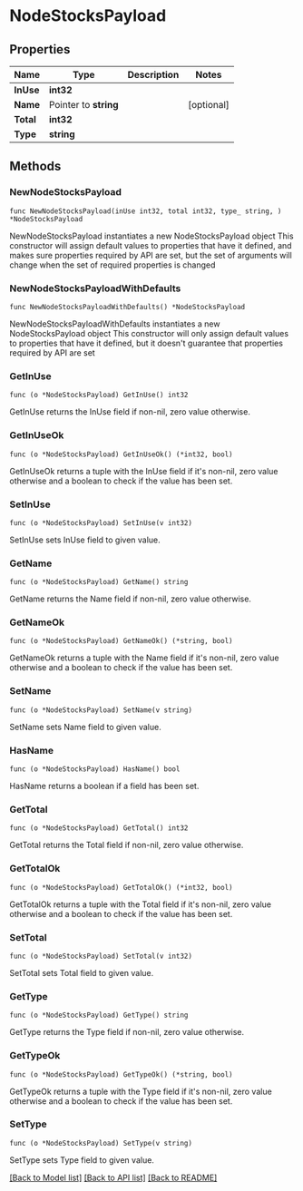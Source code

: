 # NodeStocksPayload

## Properties

Name | Type | Description | Notes
------------ | ------------- | ------------- | -------------
**InUse** | **int32** |  | 
**Name** | Pointer to **string** |  | [optional] 
**Total** | **int32** |  | 
**Type** | **string** |  | 

## Methods

### NewNodeStocksPayload

`func NewNodeStocksPayload(inUse int32, total int32, type_ string, ) *NodeStocksPayload`

NewNodeStocksPayload instantiates a new NodeStocksPayload object
This constructor will assign default values to properties that have it defined,
and makes sure properties required by API are set, but the set of arguments
will change when the set of required properties is changed

### NewNodeStocksPayloadWithDefaults

`func NewNodeStocksPayloadWithDefaults() *NodeStocksPayload`

NewNodeStocksPayloadWithDefaults instantiates a new NodeStocksPayload object
This constructor will only assign default values to properties that have it defined,
but it doesn't guarantee that properties required by API are set

### GetInUse

`func (o *NodeStocksPayload) GetInUse() int32`

GetInUse returns the InUse field if non-nil, zero value otherwise.

### GetInUseOk

`func (o *NodeStocksPayload) GetInUseOk() (*int32, bool)`

GetInUseOk returns a tuple with the InUse field if it's non-nil, zero value otherwise
and a boolean to check if the value has been set.

### SetInUse

`func (o *NodeStocksPayload) SetInUse(v int32)`

SetInUse sets InUse field to given value.


### GetName

`func (o *NodeStocksPayload) GetName() string`

GetName returns the Name field if non-nil, zero value otherwise.

### GetNameOk

`func (o *NodeStocksPayload) GetNameOk() (*string, bool)`

GetNameOk returns a tuple with the Name field if it's non-nil, zero value otherwise
and a boolean to check if the value has been set.

### SetName

`func (o *NodeStocksPayload) SetName(v string)`

SetName sets Name field to given value.

### HasName

`func (o *NodeStocksPayload) HasName() bool`

HasName returns a boolean if a field has been set.

### GetTotal

`func (o *NodeStocksPayload) GetTotal() int32`

GetTotal returns the Total field if non-nil, zero value otherwise.

### GetTotalOk

`func (o *NodeStocksPayload) GetTotalOk() (*int32, bool)`

GetTotalOk returns a tuple with the Total field if it's non-nil, zero value otherwise
and a boolean to check if the value has been set.

### SetTotal

`func (o *NodeStocksPayload) SetTotal(v int32)`

SetTotal sets Total field to given value.


### GetType

`func (o *NodeStocksPayload) GetType() string`

GetType returns the Type field if non-nil, zero value otherwise.

### GetTypeOk

`func (o *NodeStocksPayload) GetTypeOk() (*string, bool)`

GetTypeOk returns a tuple with the Type field if it's non-nil, zero value otherwise
and a boolean to check if the value has been set.

### SetType

`func (o *NodeStocksPayload) SetType(v string)`

SetType sets Type field to given value.



[[Back to Model list]](../README.md#documentation-for-models) [[Back to API list]](../README.md#documentation-for-api-endpoints) [[Back to README]](../README.md)


